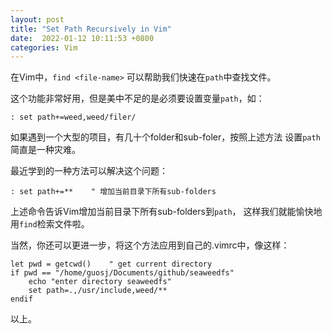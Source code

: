 ```yaml
---
layout: post
title: "Set Path Recursively in Vim"
date:  2022-01-12 10:11:53 +0800
categories: Vim
---
```


在Vim中，`find <file-name>` 可以帮助我们快速在`path`中查找文件。

这个功能非常好用，但是美中不足的是必须要设置变量`path`，如：
```
: set path+=weed,weed/filer/
```
如果遇到一个大型的项目，有几十个folder和sub-foler，按照上述方法
设置`path`简直是一种灾难。

最近学到的一种方法可以解决这个问题：
```
: set path+=**    " 增加当前目录下所有sub-folders
```
上述命令告诉Vim增加当前目录下所有sub-folders到`path`，
这样我们就能愉快地用`find`检索文件啦。

当然，你还可以更进一步，将这个方法应用到自己的.vimrc中，像这样：
```
let pwd = getcwd()    " get current directory
if pwd == "/home/guosj/Documents/github/seaweedfs"
    echo "enter directory seaweedfs"
    set path=.,/usr/include,weed/**
endif
```

以上。
